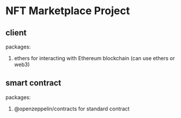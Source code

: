 # NFT Marketplace Project

## client

packages:

1. ethers for interacting with Ethereum blockchain (can use ethers or web3)

## smart contract

packages:

1. @openzeppelin/contracts for standard contract
